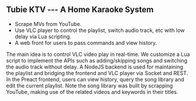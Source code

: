 ## Tubie KTV --- A Home Karaoke System

- Scrape MVs from YouTube.
- Use VLC player to control the playlist, switch audio track, etc with low delay via Lua scripting.
- A web front for users to pass commands and view history.

The main idea is to control VLC video play in real-time. We customize a Lua script to implement the APIs such as adding/skipping songs and switching the audio track without delay. A NodeJS backend is used for maintaining the playlist and bridging the frontend and VLC player via Socket and REST. In the Preact frontend, users can view history, query the song library and edit the current playlist. Note the song library was built by scrapping YouTube, making use of the related videos and keywords in their titles.